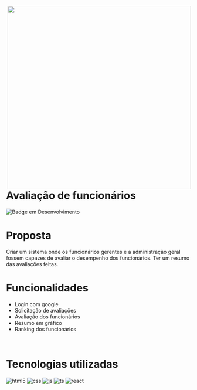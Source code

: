 <img align="right" width="500px" src="https://github.com/peddroccas/avaliacao-funcionarios-dsr/assets/78878140/8efdc264-960c-41aa-990b-081472b30df9" />
<h1 align="left" >Avaliação de funcionários</h1> 

![Badge em Desenvolvimento](http://img.shields.io/static/v1?label=STATUS&message=EM%20DESENVOLVIMENTO&color=GREEN&style=for-the-badge)

# Proposta
Criar um sistema onde os funcionários gerentes e a administração geral fossem capazes de avaliar o desempenho dos funcionários.
Ter um resumo das avaliações feitas.

# Funcionalidades
- Login com google
- Solicitação de avaliações
- Avaliação dos funcionários
- Resumo em gráfico
- Ranking dos funcionários

<br>

# Tecnologias utilizadas

<div style="display: inline_block">
  <img align="center" alt="html5" src="https://img.shields.io/badge/HTML5-E34F26?style=for-the-badge&logo=html5&logoColor=white" />
  <img align="center" alt="css" src="https://img.shields.io/badge/CSS3-1572B6?style=for-the-badge&logo=css3&logoColor=white" />
  <img align="center" alt="js" src="https://img.shields.io/badge/JavaScript-F7DF1E?style=for-the-badge&logo=javascript&logoColor=black" />
  <img align="center" alt="ts" src="https://img.shields.io/badge/TypeScript-007ACC?style=for-the-badge&logo=typescript&logoColor=white" />
  <img align="center" alt="react" src="https://img.shields.io/badge/React-20232A?style=for-the-badge&logo=react&logoColor=61DAFB" />
</div><br/>
